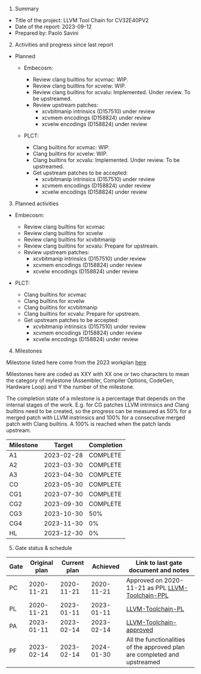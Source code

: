 1. Summary
- Title of the project: LLVM Tool Chain for CV32E40PV2
- Date of the report: 2023-09-12
- Prepared by: Paolo Savini


2. Activities and progress since last report
- Planned
  - Embecosm:
    - Review clang builtins for xcvmac: WIP.
    - Review clang builtins for xcvelw: WIP.
    - Review clang builtins for xcvalu: Implemented. Under review. To be upstreamed.
    - Review upstream patches:
      - xcvbitmanip intrinsics (D157510) under review
      - xcvmem encodings (D158824) under review
      - xcvelw encodings (D158824) under review
  
  - PLCT: 
    - Clang builtins for xcvmac: WIP.
    - Clang builtins for xcvelw: WIP.
    - Clang builtins for xcvalu: Implemented. Under review. To be upstreamed.
    - Get upstream patches to be accepted:
      - xcvbitmanip intrinsics (D157510) under review
      - xcvmem encodings (D158824) under review
      - xcvelw encodings (D158824) under review

3. Planned activities
- Embecosm:
  - Review clang builtins for xcvmac
  - Review clang builtins for xcvelw
  - Review clang builtins for xcvbitmanip
  - Review clang builtins for xcvalu: Prepare for upstream.
  - Review upstream patches:
    - xcvbitmanip intrinsics (D157510) under review
    - xcvmem encodings (D158824) under review
    - xcvelw encodings (D158824) under review

- PLCT: 
  - Clang builtins for xcvmac
  - Clang builtins for xcvelw
  - Clang builtins for xcvbitmanip
  - Clang builtins for xcvalu: Prepare for upstream.
  - Get upstream patches to be accepted:
    - xcvbitmanip intrinsics (D157510) under review
    - xcvmem encodings (D158824) under review
    - xcvelw encodings (D158824) under review

4. Milestones

Milestone listed here come from the 2023 workplan [here](https://github.com/openhwgroup/programs/blob/master/Project-Descriptions-and-Plans/LLVM-Toolchain/COREV_LLVM_Plan_Approved_2023.md)

Milestones here are coded as XXY with XX one or two characters to mean the category of mylestone (Assembler, Compiler Options, CodeGen, Hardware Loop) and Y the number of the milestone.

The completion state of a milestone is a percentage that depends on the internal stages of the work. E.g. for CG patches LLVM intrinsics and Clang builtins need to be created, so the progress can be measured as 50% for a merged patch with LLVM instrinsics and 100% for a consecutive merged patch with Clang builtins. A 100% is reached when the patch lands upstream.

| Milestone | Target     | Completion |
| --------- | ---------- | ---------- |
| A1        | 2023-02-28 | COMPLETE   |
| A2        | 2023-03-30 | COMPLETE   |
| A3        | 2023-04-30 | COMPLETE   |
| CO        | 2023-05-30 | COMPLETE   |
| CG1       | 2023-07-30 | COMPLETE   |
| CG2       | 2023-09-30 | COMPLETE   |
| CG3       | 2023-10-30 | 50%        |
| CG4       | 2023-11-30 | 0%         |
| HL        | 2023-12-30 | 0%         |

5. Gate status & schedule

|	Gate	| Original plan	| Current plan	| Achieved  	| Link to last gate document and notes |
|	----	| ------------- | ------------- | ----------- | ------------------------------------ |
|	PC	  | 2020-11-21	  | 2020-11-21	  | 2020-11-21	| Approved on 2020-11-21 as PPL [LLVM-Toolchain-PPL](https://github.com/openhwgroup/programs/blob/master/Project-Descriptions-and-Plans/LLVM-Toolchain/llvm-toolchain-ppl.md)       |
|	PL	  |	2020-11-21    |	2023-01-11    |	2023-01-11  | [LLVM-Toolchain-PL](https://github.com/openhwgroup/programs/blob/master/Project-Descriptions-and-Plans/LLVM-Toolchain/llvm-toolchain-pl.md) |
|	PA	  |	2023-01-11    |	2023-02-14	  |	2023-02-14	|	[LLVM-Toolchain-approved](https://github.com/openhwgroup/programs/blob/master/Project-Descriptions-and-Plans/LLVM-Toolchain/COREV_LLVM_Plan_Approved_2023.md)	|
|	PF	  |	2023-02-14    |	2023-02-14	  |	2024-01-30	| All the functionalities of the approved plan are completed and upstreamed |

